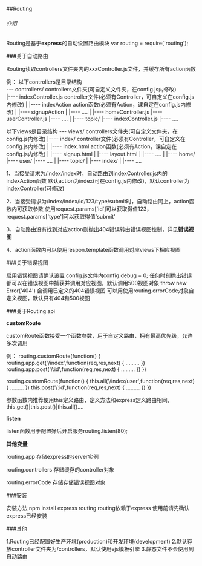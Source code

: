 ##Routing

###### 介绍

Routing是基于**express**的自动设置路由模块
var routing = require('routing');

###关于自动路由

Routing读取controllers文件夹内的xxxController.js文件，并缓存所有action函数

例：
  以下controllers是目录结构<br>
  --- controllers/                  controllers文件夹(可自定义文件夹，在config.js内修改)  
     |---- indexController.js       controller文件(必须有Controller，可自定义在config.js内修改)
     |     |---- indexAction        action函数(必须有Action，课自定在config.js内修改)
     |     |---- signupAction
     |     |---- ....
     |
     |---- homeController.js
     |---- userController.js
     |---- ....
     |
     |---- topic/
           |---- indexController.js
           |---- ....

  以下views是目录结构
  --- views/                  controllers文件夹(可自定义文件夹，在config.js内修改)
     |---- index/       controller文件(必须有Controller，可自定义在config.js内修改)
     |     |---- index.html        action函数(必须有Action，课自定在config.js内修改)
     |     |---- signup.html
     |     |---- layout.html
     |     |---- ....
     |
     |---- home/
     |---- user/
     |---- ....
     |
     |---- topic/
     |     |---- index/
     |     |---- ....



1、当接受请求为/index/index时，自动路由到indexController.js内的indexAction函数
   默认action为index(可在config.js内修改)，默认controller为indexController(可修改)

2、当接受请求为/index/index/id/123/type/submit时，自动路由同上，action函数内可获取参数
   使用request.params['id']可以获取得值123，request.params['type']可以获取得值'submit'

3、自动路由没有找到对应action则抛出404错误转由错误视图控制，详见**错误视图**

4、action函数内可以使用respon.template函数调用对应views下相应视图

###关于错误视图

启用错误视图请确认设置
config.js文件内config.debug = 0;
任何时刻抛出错误都可以在错误视图中捕获并调用对应视图，默认调用500视图对象
throw new Error('404') 会调用已定义的404错误视图
可以用使用routing.errorCode对象自定义视图，默认只有404和500视图

###关于Routing api


**customRoute**

customRoute函数接受一个函数参数，用于自定义路由，拥有最高优先级，允许多次调用

例：
  routing.customRoute(function() {
    routing.app.get('/index',function(req,res,next) {
      .........
    }) 
    routing.app.post('/:id',function(req,res,next) {
      .........
    })
  })

  routing.customRoute(function() {
    this.all('/index/user',function(req,res,next) {
      .........
    }) 
    this.post('/:id',function(req,res,next) {
      .........
    })
  })

参数函数内推荐使用this定义路由，定义方法和express定义路由相同，this.get()|this.post()|this.all()....

**listen**

listen函数用于配置好后开启服务routing.listen(80);

**其他变量**

routing.app           存储express的server实例

routing.controllers   存储缓存的controller对象

routing.errorCode     存储存储错误视图对象

###安装

安装方法 npm install express routing
routing依赖于express  使用前请先确认express已经安装

###其他

1.Routing已经配置好生产环境(production)和开发环境(development)
2.默认存放controller文件夹为/controllers，默认使用ejs模板引擎
3.静态文件不会使用到自动路由



